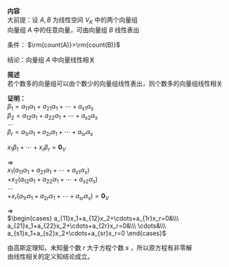 **内容**  
大前提：设 $A,B$ 为线性空间 $V_K$ 中的两个向量组  
向量组 $A$ 中的任意向量，可由向量组 $B$ 线性表出  
  
条件： $\rm{count(A)}>\rm{count(B)}$  
  
结论：向量组 $A$ 中向量线性相关  
  
**简述**  
若个数多的向量组可以由个数少的向量组线性表出，则个数多的向量组线性相关  
  
**证明：**  
$\beta_1=a_{11}\alpha_1+a_{21}\alpha_1+\cdots+a_{s1}\alpha_s$  
$\beta_2=a_{12}\alpha_1+a_{22}\alpha_1+\cdots+a_{s2}\alpha_s$  
$\cdots$  
$\beta_r=a_{1r}\alpha_1+a_{2r}\alpha_1+\cdots+a_{sr}\alpha_s$  
  
$x_1\beta_1+\cdots+x_r\beta_r=\mathbf0_V$  
  
$\Rightarrow$  
$x_1(a_{11}\alpha_1+a_{21}\alpha_1+\cdots+a_{s1}\alpha_s)$  
$+x_2(a_{12}\alpha_1+a_{22}\alpha_1+\cdots+a_{s2}\alpha_s)$  
$\cdots$  
$+x_r(a_{1r}\alpha_1+a_{2r}\alpha_1+\cdots+a_{sr}\alpha_s)  
=\mathbf0_V$  
  
$\Rightarrow$  
$\begin{cases}  
a_{11}x_1+a_{12}x_2+\cdots+a_{1r}x_r=0&\\\  
a_{21}x_1+a_{22}x_2+\cdots+a_{2r}x_r=0&\\\  
\cdots&\\\  
a_{s1}x_1+a_{s2}x_2+\cdots+a_{sr}x_r=0  
\end{cases}$  
  
由高斯定理知，未知量个数 $r$ 大于方程个数 $s$ ，所以原方程有非零解  
由线性相关的定义知结论成立。  
